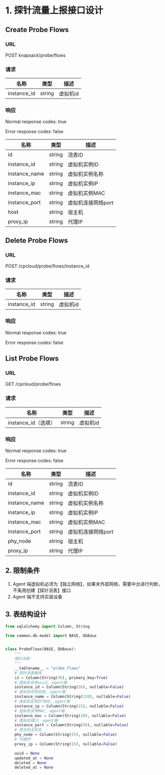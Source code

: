 





# 1. 探针流量上报接口设计

## Create Probe Flows

### URL

POST knapsack/probe/flows

### 请求

| 名称        | 类型   | 描述     |
| ----------- | ------ | -------- |
| instance_id | string | 虚拟机id |

### 响应

Normal response codes:  true

Error response codes: false

| 名称          | 类型   | 描述               |
| ------------- | ------ | ------------------ |
| id            | string | 流表ID             |
| instance_id   | string | 虚拟机实例ID       |
| instance_name | string | 虚拟机实例名称     |
| instance_ip   | string | 虚拟机实例IP       |
| instance_mac  | string | 虚拟机实例MAC      |
| instance_port | string | 虚拟机连接网络port |
| host          | string | 宿主机             |
| proxy_ip      | string | 代理IP             |

## Delete Probe Flows

### URL

POST /cpcloud/probe/flows/instance_id

### 请求

| 名称        | 类型   | 描述     |
| ----------- | ------ | -------- |
| instance_id | string | 虚拟机id |

### 响应

Normal response codes:  true

Error response codes: false



## List Probe Flows

### URL

GET /cpcloud/probe/flows

### 请求

| 名称                | 类型   | 描述     |
| ------------------- | ------ | -------- |
| instance_id（选填） | string | 虚拟机id |

### 响应

Normal response codes:  true

Error response codes: false

| 名称          | 类型   | 描述               |
| ------------- | ------ | ------------------ |
| id            | string | 流表ID             |
| instance_id   | string | 虚拟机实例ID       |
| instance_name | string | 虚拟机实例名称     |
| instance_ip   | string | 虚拟机实例IP       |
| instance_mac  | string | 虚拟机实例MAC      |
| instance_port | string | 虚拟机连接网络port |
| phy_node      | string | 宿主机             |
| proxy_ip      | string | 代理IP             |



## 2. 限制条件

1. Agent 端虚拟机必须为【独立网络】，如果未外部网络，需要中台进行判断，不条用创建【探针流表】接口
2. Agent 端不支持实装设备



## 3. 表结构设计

```python
from sqlalchemy import Column, String

from common.db.model import BASE, DbBase


class ProbeFlows(BASE, DbBase):
    """
    探针流表
    """
    __tablename__ = "probe_flows"
    # 探针流表编号
    id = Column(String(36), primary_key=True)
    # 虚拟机实例uuid, agent端
    instance_id = Column(String(36), nullable=False)
    # 虚拟机实例名称, agent端
    instance_name = Column(String(128), nullable=False)
    # 虚拟机实例IP地址, agent端
    instance_ip = Column(String(15), nullable=False)
    # 虚拟机实例MAC, agent端
    instance_mac = Column(String(20), nullable=False)
    # 虚拟机端口, agent端
    instance_port = Column(String(50), nullable=False)
    # 宿主机主机名
    phy_node = Column(String(15), nullable=False)
    # 代理IP
    proxy_ip = Column(String(15), nullable=False)

    uuid = None
    updated_at = None
    deleted = None
    deleted_at = None


```

